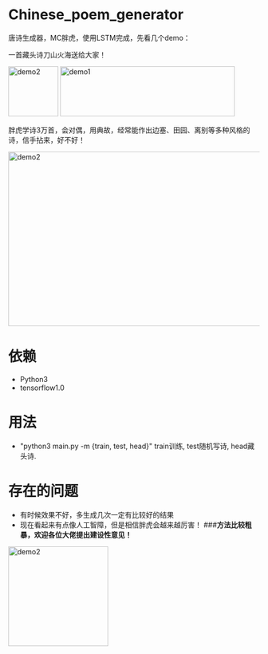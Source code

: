 # Chinese_poem_generator
唐诗生成器，MC胖虎，使用LSTM完成，先看几个demo：

一首藏头诗刀山火海送给大家！

<img src="https://raw.githubusercontent.com/hjptriplebee/Chinese_poem_generator/master/panghu1.jpg" width = "100" height = "100" alt="demo2" /> <img src="https://raw.githubusercontent.com/hjptriplebee/Chinese_poem_generator/master/demo1.png" width = "350" height = "100" alt="demo1" />

胖虎学诗3万首，会对偶，用典故，经常能作出边塞、田园、离别等多种风格的诗，信手拈来，好不好！

<img src="https://raw.githubusercontent.com/hjptriplebee/Chinese_poem_generator/master/demo2.png" width = "850" height = "350" alt="demo2" />

# 依赖
- Python3
- tensorflow1.0

# 用法
- "python3 main.py -m {train, test, head}" train训练, test随机写诗, head藏头诗. 

# 存在的问题
- 有时候效果不好，多生成几次一定有比较好的结果
- 现在看起来有点像人工智障，但是相信胖虎会越来越厉害！
###**方法比较粗暴，欢迎各位大佬提出建设性意见！**

<img src="https://raw.githubusercontent.com/hjptriplebee/Chinese_poem_generator/master/panghu2.jpg" width = "200" height = "200" alt="demo2" />
